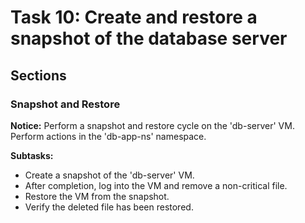 # Task 10: Create and restore a snapshot of the database server

## Sections

### Snapshot and Restore

**Notice:** Perform a snapshot and restore cycle on the 'db-server' VM. Perform actions in the 'db-app-ns' namespace.

**Subtasks:**
- Create a snapshot of the 'db-server' VM.
- After completion, log into the VM and remove a non-critical file.
- Restore the VM from the snapshot.
- Verify the deleted file has been restored.
